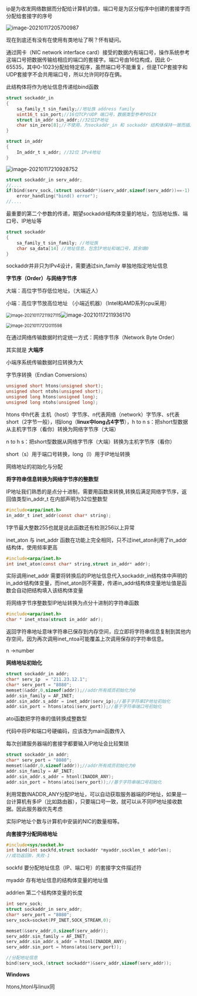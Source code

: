 ip是为收发网络数据而分配给计算机的值，端口号是为区分程序中创建的套接字而分配给套接字的序号

![image-20210117205700987](C:\Users\55018\AppData\Roaming\Typora\typora-user-images\image-20210117205700987.png)

现在到底还有没有在使用有类地址了啊？怀有疑问。

通过网卡（NIC network interface card）接受的数据内有端口号，操作系统参考这端口号把数据传输给相应的端口的套接字。端口号由16位构成，因此 0-65535，其中0-1023分配给特定程序，虽然端口号不能重复，但是TCP套接字和UDP套接字不会共用端口号，所以允许同时存在俩。



此结构体将作为地址信息传递给bind函数

```c
struct sockaddr_in
{
    sa_family_t sin_family;//地址族 address family
    uint16_t sin_port;//16位TCP/UDP 端口号，数据类型参考POSIX
    struct in_addr sin_addr;//32位IP地址
    char sin_zero[8];//不使用，为sockaddr_in 和 sockaddr 结构体保持一致而插入的成员
}

struct in_addr
{
    In_addr_t s_addr; //32位 IPv4地址
}
```

![image-20210117210928752](C:\Users\55018\AppData\Roaming\Typora\typora-user-images\image-20210117210928752.png)



```c
struct sockaddr_in serv_addr;
//....
if(bind(serv_sock,(struct sockaddr*)&serv_addr,sizeof(serv_addr))==-1)
    error_handling("bind() error");
//....


```

最重要的第二个参数的传递，期望sockaddr结构体变量的地址，包括地址族、端口号、IP地址等

```c
struct sockaddr
{
    sa_family_t sin_family; //地址族
    char sa_data[14] //地址信息，包含IP地址和端口号，其余填0
}
```

sockaddr并非只为IPv4设计，需要通过sin_family 单独地指定地址信息



**字节序（Order）与网络字节序**

大端：高位字节存低位地址，（大端近人）

小端：高位字节放高位地址	（小端近机器）（Intel和AMD系列cpu采用）

<img src="C:\Users\55018\AppData\Roaming\Typora\typora-user-images\image-20210117211927115.png" alt="image-20210117211927115" style="zoom:80%;" />![image-20210117211936170](C:\Users\55018\AppData\Roaming\Typora\typora-user-images\image-20210117211936170.png)

<img src="C:\Users\55018\AppData\Roaming\Typora\typora-user-images\image-20210117212011598.png" alt="image-20210117212011598" style="zoom:80%;" />

在通过网络传输数据时约定统一方式：网络字节序（Network Byte Order）

其实就是 **大端序**



小端序系统传输数据时应转换为大



字节序转换（Endian Conversions）

```c
unsigned short htons(unsigned short);
unsigned short ntohs(unsigned short);
unsigned long htons(unsigned long);
unsigned long ntohs(unsigned long);
```



htons 中h代表 主机（host）字节序、n代表网络（network）字节序、s代表short（2字节一般），l指long（**linux中long占4字节**），h to n s：把short型数据从主机字节序（看你）转换为网络字节序（大端）

n to h s：把short型数据从网络字节序（大端）转换为主机字节序（看你）

short（s）用于端口号转换，long（l）用于IP地址转换



网络地址的初始化与分配



**将字符串信息转换为网络字节序的整数型**

IP地址我们熟悉的是点分十进制，需要用函数来转换,转换后满足网络字节序，返回值类型in_addr_t 在内部声明为32位整数型

```c
#include<arpa/inet.h>
in_addr_t inet_addr(const char* string);
```

1字节最大整数255也就是说此函数还有检测256以上异常

inet_aton 与 inet_addr 函数在功能上完全相同，只不过inet_aton利用了in_addr 结构体，使用频率更高

```c
#include<arpa/inet.h>
int inet_aton(const char* string,struct in_addr* addr);
```

实际调用inet_addr 需要将转换后的IP地址信息代入sockaddr_in结构体中声明的in_addr结构体变量，而inet_aton则不需要，传递in_addr结构体变量地址值是函数会自动把结构填入该结构体变量



将网络字节序整数型IP地址转换为点分十进制的字符串函数

```c
#include<arpa/inet.h>
char * inet_ntoa(struct in_addr adr);
```

返回字符串地址意味字符串已保存到内存空间，应立即将字符串信息复制到其他内存空间，因为再次调用inet_ntoa可能覆盖上次调用保存的字符串信息。



n ->number



**网络地址初始化**

```c
struct sockaddr_in addr;
char* serv_ip  = "211.23.12.1";
char* serv_port = "8080";
memset(&addr,0,sizeof(addr));//addr所有成员初始化为0
addr.sin_family = AF_INET;
addr.sin_addr.s_addr = inet_addr(serv_ip);//基于字符串IP地址初始化
addr.sin_port = htons(atoi(serv_port));//基于字符串端口号初始化
```

atoi函数把字符串的值转换成整数型

代码中将IP和端口号硬编码，应该改为main函数传入





每次创建服务器端的套接字都要输入IP地址会比较繁琐

```c
struct sockaddr_in addr;
char* serv_port = "8080";
memset(&addr,0,sizeof(addr));//addr所有成员初始化为0
addr.sin_family = AF_INET;
addr.sin_addr.s_addr = htonl(INADDR_ANY);
addr.sin_port = htons(atoi(serv_port));//基于字符串端口号初始化
```

利用常数INADDR_ANY分配IP地址，可以自动获取服务器端的IP地址，如果是一台计算机有多IP（比如路由器），只要端口号一致，就可以从不同IP地址接收数据。因此服务器优先考虑



实际IP地址个数与计算机中安装的NIC的数量相等。



**向套接字分配网络地址**

```c
#include<sys/socket.h>
int bind(int sockfd,struct sockaddr *myaddr,socklen_t addrlen);
//成功返回0，失败-1
```

sockfd 要分配地址信息（IP、端口号）的套接字文件描述符

myaddr 存有地址信息的结构体变量的地址值

addrlen 第二个结构体变量的长度



```c
int serv_sock;
struct sockaddr_in serv_addr;
char* serv_port = "8080";
serv_sock=socket(PF_INET,SOCK_STREAM,0);

memset(&serv_addr,0,sizeof(serv_addr));
serv_addr.sin_family = AF_INET;
serv_addr.sin_addr.s_addr = htonl(INADDR_ANY);
serv_addr.sin_port = htons(atoi(serv_port));

//分配地址信息
bind(serv_sock,(struct sockaddr*)&serv_addr,sizeof(serv_addr));

```



**Windows**

htons,htonl与linux同